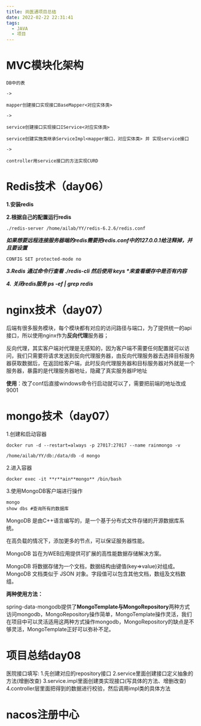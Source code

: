 ```yaml
---
title: 尚医通项目总结
date: 2022-02-22 22:31:41
tags:
  - JAVA
  - 项目
---
```

# MVC模块化架构

```
DB中的表

->

mapper创建接口实现接口BaseMapper<对应实体类>

->

service创建接口实现接口IService<对应实体类>

service创建实施类继承ServiceImpl<mapper接口，对应实体类> 并 实现service接口

->

controller用service接口的方法实现CURD
```


<!-- more -->


# Redis技术（day06）

**1.安装redis** 

**2.根据自己的配置运行redis**

```
./redis-server /home/ailab/YY/redis-6.2.6/redis.conf
```

***如果想要远程连接服务器端的redis需要把redis.conf中的127.0.0.1给注释掉，并且要设置***

```
CONFIG SET protected-mode no
```

***3.Redis*** ***通过命令行查看 ./redis-cli 然后使用 keys \*来查看缓存中是否有内容***

***4.*** ***关闭redis服务 ps -ef | grep redis***

# nginx技术（day07）

后端有很多服务模块，每个模块都有对应的访问路径与端口，为了提供统一的api接口，所以使用nginx作为**反向代理**服务器；

反向代理，其实客户端对代理是无感知的，因为客户端不需要任何配置就可以访问，我们只需要将请求发送到反向代理服务器，由反向代理服务器去选择目标服务器获取数据后，在返回给客户端，此时反向代理服务器和目标服务器对外就是一个服务器，暴露的是代理服务器地址，隐藏了真实服务器IP地址

**使用**：改了conf后直接windows命令行启动就可以了，需要把前端的地址改成9001

# mongo技术（day07）

1.创建和启动容器 

```
docker run -d --restart=always -p 27017:27017 --name rainmongo -v 

/home/ailab/YY/db:/data/db -d mongo
```

2.进入容器 

```
docker exec -it **r**ain**mongo** /bin/bash 
```

3.使用MongoDB客户端进行操作

```
mongo 
show dbs #查询所有的数据库
```



MongoDB 是由C++语言编写的，是一个基于分布式文件存储的开源数据库系统。

在高负载的情况下，添加更多的节点，可以保证服务器性能。

MongoDB 旨在为WEB应用提供可扩展的高性能数据存储解决方案。

MongoDB 将数据存储为一个文档，数据结构由键值(key=>value)对组成。MongoDB 文档类似于 JSON 对象。字段值可以包含其他文档，数组及文档数组。

 

**两种使用方法：**

spring-data-mongodb提供了**MongoTemplate与MongoRepository**两种方式访问mongodb，MongoRepository操作简单，MongoTemplate操作灵活，我们在项目中可以灵活适用这两种方式操作mongodb，MongoRepository的缺点是不够灵活，MongoTemplate正好可以弥补不足。

 

# 项目总结day08

医院接口填写:
1.先创建对应的repository接口
2.service里面创建接口定义抽象的方法(增删改查)
3.service.impl里面创建类实现接口(写具体的方法、增删改查)
4.controller层里面把得到的数据进行校验，然后调用impl类的具体方法


# nacos注册中心
